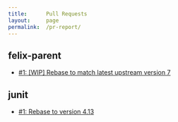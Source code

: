 ```yaml
---
title:      Pull Requests
layout:     page
permalink:  /pr-report/
---
```



## felix-parent

- [#1: [WIP] Rebase to match latest upstream version 7](https://src.fedoraproject.org/rpms/felix-parent/pull-request/1)


## junit

- [#1: Rebase to version 4.13](https://src.fedoraproject.org/rpms/junit/pull-request/1)

